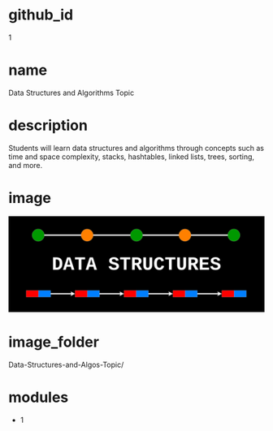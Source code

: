 # github_id
1
      
# name
Data Structures and Algorithms Topic

# description
Students will learn data structures and algorithms through concepts such as time and space complexity,
stacks, hashtables, linked lists, trees, sorting, and more.

# image
<img src="images/topic.png">
    
# image_folder
Data-Structures-and-Algos-Topic/
    
# modules
* 1
